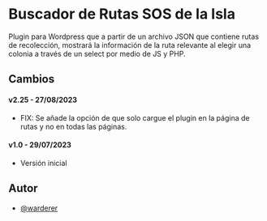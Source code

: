 
# Buscador de Rutas SOS de la Isla

Plugin para Wordpress que a partir de un archivo JSON que contiene rutas de recolección, mostrará la información de la ruta relevante al elegir una colonia a través de un select por medio de JS y PHP.

## Cambios

#### v2.25 - 27/08/2023
- FIX: Se añade la opción de que solo cargue el plugin en la página de rutas y no en todas las páginas.

#### v1.0 - 29/07/2023
- Versión inicial
## Autor

- [@warderer](https://www.github.com/warderer)